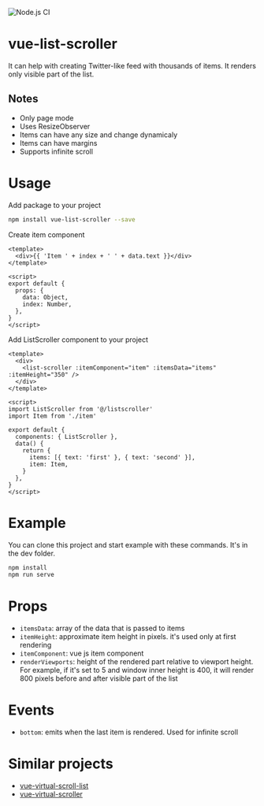 ![Node.js CI](https://github.com/IvanSafonov/vue-list-scroller/workflows/Node.js%20CI/badge.svg)

# vue-list-scroller

It can help with creating Twitter-like feed with thousands of items. It renders only visible part of the list.

## Notes

* Only page mode
* Uses ResizeObserver
* Items can have any size and change dynamicaly
* Items can have margins
* Supports infinite scroll

# Usage

Add package to your project

```bash
npm install vue-list-scroller --save
```

Create item component
```vue
<template>
  <div>{{ 'Item ' + index + ' ' + data.text }}</div>
</template>

<script>
export default {
  props: {
    data: Object,
    index: Number,
  },
}
</script>
```

Add ListScroller component to your project

```vue
<template>
  <div>
    <list-scroller :itemComponent="item" :itemsData="items" :itemHeight="350" />
  </div>
</template>

<script>
import ListScroller from '@/listscroller'
import Item from './item'

export default {
  components: { ListScroller },
  data() {
    return {
      items: [{ text: 'first' }, { text: 'second' }],
      item: Item,
    }
  },
}
</script>
```

# Example

You can clone this project and start example with these commands. It's in the dev folder.

```bash
npm install
npm run serve
```

# Props

* `itemsData`: array of the data that is passed to items
* `itemHeight`: approximate item height in pixels. it's used only at first rendering
* `itemComponent`: vue js item component
* `renderViewports`: height of the rendered part relative to viewport height. For example, if it's set to 5 and window inner height is 400, it will render 800 pixels before and after visible part of the list

# Events

* `bottom`: emits when the last item is rendered. Used for infinite scroll


# Similar projects

* [vue-virtual-scroll-list](https://github.com/tangbc/vue-virtual-scroll-list)
* [vue-virtual-scroller](https://github.com/Akryum/vue-virtual-scroller)


